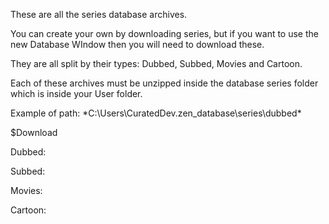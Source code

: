 These are all the series database archives.

You can create your own by downloading series, but if you want to use the new Database WIndow then you will need to download these.

They are all split by their types: Dubbed, Subbed, Movies and Cartoon.

Each of these archives must be unzipped inside the database series folder which is inside your User folder.

Example of path: *C:\Users\CuratedDev\.zen_database\series\dubbed\*

$Download

Dubbed:

Subbed:

Movies:

Cartoon: 
